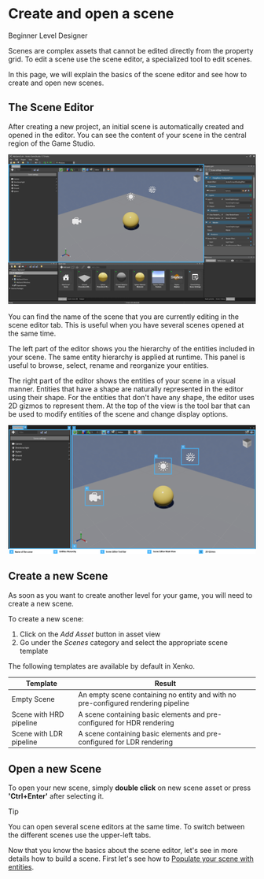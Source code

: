 # Create and open a scene

<span class="label label-doc-level">Beginner</span>
<span class="label label-doc-audience">Level Designer</span>

Scenes are complex assets that cannot be edited directly from the property grid.
To edit a scene use the scene editor, a specialized tool to edit scenes.

In this page, we will explain the basics of the scene editor and see how to create and open new scenes.

## The Scene Editor

After creating a new project, an initial scene is automatically created and opened in the editor.
You can see the content of your scene in the central region of the Game Studio.

![Initial Scene opened in the Scene Editor](media/create-a-scene-default-scene.png)

You can find the name of the scene that you are currently editing in the scene editor tab.
This is useful when you have several scenes opened at the same time.

The left part of the editor shows you the hierarchy of the entities included in your scene.
The same entity hierarchy is applied at runtime. This panel is useful to browse, select, rename and reorganize your entities.

The right part of the editor shows the entities of your scene in a visual manner.
Entities that have a shape are naturally represented in the editor using their shape. 
For the entities that don't have any shape, the editor uses 2D gizmos to represent them.
At the top of the view is the tool bar that can be used to modify entities of the scene and change display options.

![Scene Editor Interface](media/create-a-scene-default-scene-editor.png)

## Create a new Scene

As soon as you want to create another level for your game, you will need to create a new scene.

To create a new scene:

1. Click on the *Add Asset* button in asset view
2. Go under the *Scenes* category and select the appropriate scene template

The following templates are available by default in Xenko.

Template | Result
---------|--------
Empty Scene | An empty scene containing no entity and with no pre-configured rendering pipeline
Scene with HRD pipeline | A scene containing basic elements and pre-configured for HDR rendering
Scene with LDR pipeline | A scene containing basic elements and pre-configured for LDR rendering

## Open a new Scene

To open your new scene, simply **double click** on new scene asset or press **'Ctrl+Enter'** after selecting it.

> [!TIP]
> You can open several scene editors at the same time. 
> To switch between the different scenes use the upper-left tabs.

Now that you know the basics about the scene editor, let's see in more details how to build a scene. 
First let's see how to [Populate your scene with entities](populate-a-scene.md).
